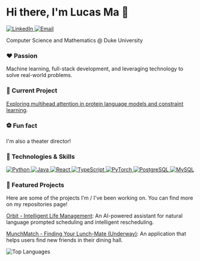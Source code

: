 # Hi there, I'm Lucas Ma 👋

<p align="left">
<a href="https://www.linkedin.com/in/lucas-s-ma" target="_blank">
<img src="https://img.shields.io/badge/LinkedIn-0077B5?style=for-the-badge&logo=linkedin&logoColor=white" alt="LinkedIn"/>
</a>
<a href="mailto:lucas.ma@duke.edu">
<img src="https://img.shields.io/badge/Email-D14836?style=for-the-badge&logo=gmail&logoColor=white" alt="Email"/>
</a>
</p>

Computer Science and Mathematics @ Duke University <br>

### ❤️ Passion
Machine learning, full-stack development, and leveraging technology to solve real-world problems. 

### 🧠 Current Project
[Exploring multihead attention in protein language models and constraint learning](https://github.com/lucas-s-ma/co-amp).<br>

### ⚽ Fun fact
I'm also a theater director!<br>

### 🔧 Technologies & Skills
<p align="left">
<a href="https://www.python.org" target="_blank"> <img src="https://img.shields.io/badge/Python-3776AB?style=for-the-badge&logo=python&logoColor=white" alt="Python"/> </a>
<a href="https://www.java.com" target="_blank"> <img src="https://img.shields.io/badge/Java-ED8B00?style=for-the-badge&logo=java&logoColor=white" alt="Java"/> </a>
<a href="https://reactjs.org/" target="_blank"> <img src="https://img.shields.io/badge/React-20232A?style=for-the-badge&logo=react&logoColor=61DAFB" alt="React"/> </a>
<a href="https://www.typescriptlang.org/" target="_blank"> <img src="https://img.shields.io/badge/TypeScript-007ACC?style=for-the-badge&logo=typescript&logoColor=white" alt="TypeScript"/> </a>
<a href="https://pytorch.org/" target="_blank"> <img src="https://img.shields.io/badge/PyTorch-EE4C2C?style=for-the-badge&logo=pytorch&logoColor=white" alt="PyTorch"/> </a>
<a href="https://www.postgresql.org" target="_blank"> <img src="https://img.shields.io/badge/PostgreSQL-316192?style=for-the-badge&logo=postgresql&logoColor=white" alt="PostgreSQL"/> </a>
<a href="https://www.mysql.com/" target="_blank"> <img src="https://img.shields.io/badge/MySQL-005C84?style=for-the-badge&logo=mysql&logoColor=white" alt="MySQL"/> </a>
</p>

### 🚀 Featured Projects<br>

Here are some of the projects I'm / I've been working on. You can find more on my repositories page!

[Orbit - Intelligent Life Management](https://github.com/lucas-s-ma/orbit): An AI-powered assistant for natural language prompted scheduling and intelligent rescheduling.	

[MunchMatch - Finding Your Lunch-Mate (Underway)](https://github.com/lucas-s-ma/munchmatch): An application that helps users find new friends in their dining hall.	

<img src="https://github-readme-stats.vercel.app/api/top-langs/?username=lucas-s-ma&layout=compact&theme=radical" alt="Top Languages"/>
</p>
